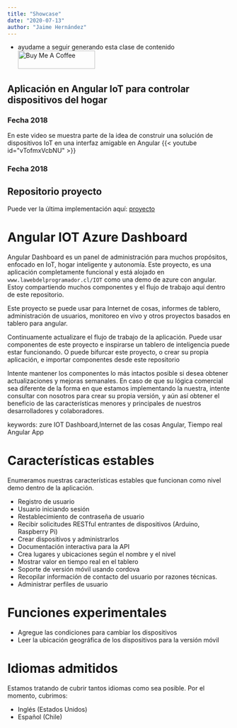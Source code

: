 ```yaml
---
title: "Showcase"
date: "2020-07-13"
author: "Jaime Hernández"
---
```


* ayudame a seguir generando esta clase de contenido
<a href="https://www.paypal.com/donate/?hosted_button_id=AHPZLS6ZR2A7S" target="_blank"><img src="https://cdn.buymeacoffee.com/buttons/default-orange.png" alt="Buy Me A Coffee" height="41" width="174"></a>

## Aplicación en Angular IoT para controlar dispositivos del hogar
### Fecha 2018
En este video se muestra parte de la idea de construir una solución de dispositivos IoT en una interfaz amigable en Angular 
{{< youtube id="vTofmxVcbNU" >}}



### Fecha 2018


## Repositorio proyecto

Puede ver la última implementación aquí: [proyecto](https://github.com/devjaime/iot-dashboard-master)



# Angular  IOT Azure Dashboard

Angular Dashboard es un panel de administración para muchos propósitos, enfocado en IoT, hogar inteligente y autonomía.
Este proyecto, es una aplicación completamente funcional y está alojado en `www.lawebdelprogramador.cl/IOT` como una demo de azure con angular. Estoy compartiendo muchos componentes y el flujo de trabajo aquí dentro de este repositorio.

Este proyecto se puede usar para Internet de cosas, informes de tablero, administración de usuarios, monitoreo en vivo y otros
proyectos basados ​​en tablero para angular.


Continuamente actualizare el flujo de trabajo de la aplicación. Puede usar componentes de este proyecto e inspirarse
un tablero de inteligencia puede estar funcionando.
O puede bifurcar este proyecto, o crear su propia aplicación, e importar componentes desde este repositorio


Intente mantener los componentes lo más intactos posible si desea obtener actualizaciones y mejoras semanales. En caso de que su lógica comercial sea diferente de la forma en que estamos implementando la nuestra, intente consultar con nosotros para crear su propia versión,
y aún así obtener el beneficio de las características menores y principales de nuestros desarrolladores y colaboradores.

keywords: zure IOT Dashboard,Internet de las cosas Angular, Tiempo real Angular App

# Características estables
Enumeramos nuestras características estables que funcionan como nivel demo dentro de la aplicación.

* Registro de usuario
* Usuario iniciando sesión
* Restablecimiento de contraseña de usuario
* Recibir solicitudes RESTful entrantes de dispositivos (Arduino, Raspberry Pi)
* Crear dispositivos y administrarlos
* Documentación interactiva para la API
* Crea lugares y ubicaciones según el nombre y el nivel
* Mostrar valor en tiempo real en el tablero
* Soporte de versión móvil usando cordova
* Recopilar información de contacto del usuario por razones técnicas.
* Administrar perfiles de usuario


# Funciones experimentales
* Agregue las condiciones para cambiar los dispositivos
* Leer la ubicación geográfica de los dispositivos para la versión móvil



# Idiomas admitidos

Estamos tratando de cubrir tantos idiomas como sea posible. Por el momento, cubrimos:

* Inglés (Estados Unidos)
* Español (Chile)

